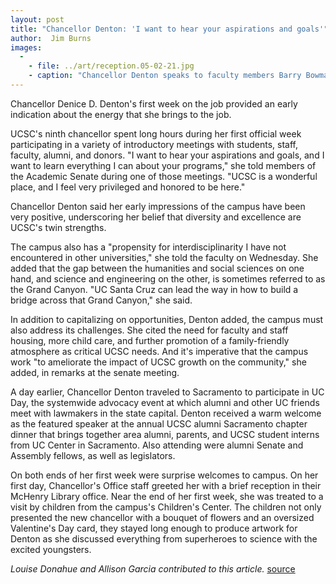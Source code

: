 ```yaml
---
layout: post
title: "Chancellor Denton: 'I want to hear your aspirations and goals'"
author:  Jim Burns
images:
  -
    - file: ../art/reception.05-02-21.jpg
    - caption: "Chancellor Denton speaks to faculty members Barry Bowman and Faye Crosby, center, and Rusty Bowman during a reception in her honor following the Academic Senate meeting. Photo: Elizabeth Irwin"
---
```


Chancellor Denice D. Denton's first week on the job provided an early indication about the energy that she brings to the job.

UCSC's ninth chancellor spent long hours during her first official week participating in a variety of introductory meetings with students, staff, faculty, alumni, and donors. "I want to hear your aspirations and goals, and I want to learn everything I can about your programs," she told members of the Academic Senate during one of those meetings. "UCSC is a wonderful place, and I feel very privileged and honored to be here."

Chancellor Denton said her early impressions of the campus have been very positive, underscoring her belief that diversity and excellence are UCSC's twin strengths.

The campus also has a "propensity for interdisciplinarity I have not encountered in other universities," she told the faculty on Wednesday. She added that the gap between the humanities and social sciences on one hand, and science and engineering on the other, is sometimes referred to as the Grand Canyon. "UC Santa Cruz can lead the way in how to build a bridge across that Grand Canyon," she said.

In addition to capitalizing on opportunities, Denton added, the campus must also address its challenges. She cited the need for faculty and staff housing, more child care, and further promotion of a family-friendly atmosphere as critical UCSC needs. And it's imperative that the campus work "to ameliorate the impact of UCSC growth on the community," she added, in remarks at the senate meeting.

A day earlier, Chancellor Denton traveled to Sacramento to participate in UC Day, the systemwide advocacy event at which alumni and other UC friends meet with lawmakers in the state capital. Denton received a warm welcome as the featured speaker at the annual UCSC alumni Sacramento chapter dinner that brings together area alumni, parents, and UCSC student interns from UC Center in Sacramento. Also attending were alumni Senate and Assembly fellows, as well as legislators.

On both ends of her first week were surprise welcomes to campus. On her first day, Chancellor's Office staff greeted her with a brief reception in their McHenry Library office. Near the end of her first week, she was treated to a visit by children from the campus's Children's Center. The children not only presented the new chancellor with a bouquet of flowers and an oversized Valentine's Day card, they stayed long enough to produce artwork for Denton as she discussed everything from superheroes to science with the excited youngsters.  

_Louise Donahue and Allison Garcia contributed to this article._
[source](http://www1.ucsc.edu/currents/04-05/02-21/chancellor.asp "Permalink to chancellor")
